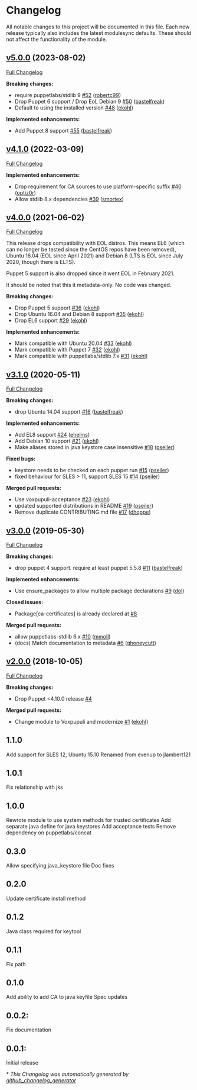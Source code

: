 # Changelog

All notable changes to this project will be documented in this file.
Each new release typically also includes the latest modulesync defaults.
These should not affect the functionality of the module.

## [v5.0.0](https://github.com/voxpupuli/puppet-trusted_ca/tree/v5.0.0) (2023-08-02)

[Full Changelog](https://github.com/voxpupuli/puppet-trusted_ca/compare/v4.1.0...v5.0.0)

**Breaking changes:**

- require puppetlabs/stdlib 9 [\#52](https://github.com/voxpupuli/puppet-trusted_ca/pull/52) ([robertc99](https://github.com/robertc99))
- Drop Puppet 6 support / Drop EoL Debian 9 [\#50](https://github.com/voxpupuli/puppet-trusted_ca/pull/50) ([bastelfreak](https://github.com/bastelfreak))
- Default to using the installed version [\#48](https://github.com/voxpupuli/puppet-trusted_ca/pull/48) ([ekohl](https://github.com/ekohl))

**Implemented enhancements:**

- Add Puppet 8 support [\#55](https://github.com/voxpupuli/puppet-trusted_ca/pull/55) ([bastelfreak](https://github.com/bastelfreak))

## [v4.1.0](https://github.com/voxpupuli/puppet-trusted_ca/tree/v4.1.0) (2022-03-09)

[Full Changelog](https://github.com/voxpupuli/puppet-trusted_ca/compare/v4.0.0...v4.1.0)

**Implemented enhancements:**

- Drop requirement for CA sources to use platform-specific suffix [\#40](https://github.com/voxpupuli/puppet-trusted_ca/pull/40) ([optiz0r](https://github.com/optiz0r))
- Allow stdlib 8.x dependencies [\#39](https://github.com/voxpupuli/puppet-trusted_ca/pull/39) ([smortex](https://github.com/smortex))

## [v4.0.0](https://github.com/voxpupuli/puppet-trusted_ca/tree/v4.0.0) (2021-06-02)

[Full Changelog](https://github.com/voxpupuli/puppet-trusted_ca/compare/v3.1.0...v4.0.0)

This release drops compatibility with EOL distros. This means EL6 (which can no longer be tested since the CentOS repos have been removed), Ubuntu 16.04 (EOL since April 2021) and Debian 8 (LTS is EOL since July 2020, though there is ELTS).

Puppet 5 support is also dropped since it went EOL in February 2021.

It should be noted that this it metadata-only. No code was changed.

**Breaking changes:**

- Drop Puppet 5 support [\#36](https://github.com/voxpupuli/puppet-trusted_ca/pull/36) ([ekohl](https://github.com/ekohl))
- Drop Ubuntu 16.04 and Debian 8 support [\#35](https://github.com/voxpupuli/puppet-trusted_ca/pull/35) ([ekohl](https://github.com/ekohl))
- Drop EL6 support [\#29](https://github.com/voxpupuli/puppet-trusted_ca/pull/29) ([ekohl](https://github.com/ekohl))

**Implemented enhancements:**

- Mark compatible with Ubuntu 20.04 [\#33](https://github.com/voxpupuli/puppet-trusted_ca/pull/33) ([ekohl](https://github.com/ekohl))
- Mark compatible with Puppet 7 [\#32](https://github.com/voxpupuli/puppet-trusted_ca/pull/32) ([ekohl](https://github.com/ekohl))
- Mark compatible with puppetlabs/stdlib 7.x [\#31](https://github.com/voxpupuli/puppet-trusted_ca/pull/31) ([ekohl](https://github.com/ekohl))

## [v3.1.0](https://github.com/voxpupuli/puppet-trusted_ca/tree/v3.1.0) (2020-05-11)

[Full Changelog](https://github.com/voxpupuli/puppet-trusted_ca/compare/v3.0.0...v3.1.0)

**Breaking changes:**

- drop Ubuntu 14.04 support [\#16](https://github.com/voxpupuli/puppet-trusted_ca/pull/16) ([bastelfreak](https://github.com/bastelfreak))

**Implemented enhancements:**

- Add EL8 support [\#24](https://github.com/voxpupuli/puppet-trusted_ca/pull/24) ([ehelms](https://github.com/ehelms))
- Add Debian 10 support [\#21](https://github.com/voxpupuli/puppet-trusted_ca/pull/21) ([ekohl](https://github.com/ekohl))
- Make aliases stored in java keystore case insensitive [\#18](https://github.com/voxpupuli/puppet-trusted_ca/pull/18) ([pseiler](https://github.com/pseiler))

**Fixed bugs:**

- keystore needs to be checked on each puppet run [\#15](https://github.com/voxpupuli/puppet-trusted_ca/pull/15) ([pseiler](https://github.com/pseiler))
- fixed behaviour for SLES \> 11, support SLES 15 [\#14](https://github.com/voxpupuli/puppet-trusted_ca/pull/14) ([pseiler](https://github.com/pseiler))

**Merged pull requests:**

- Use voxpupuli-acceptance [\#23](https://github.com/voxpupuli/puppet-trusted_ca/pull/23) ([ekohl](https://github.com/ekohl))
- updated supported distributions in README [\#19](https://github.com/voxpupuli/puppet-trusted_ca/pull/19) ([pseiler](https://github.com/pseiler))
- Remove duplicate CONTRIBUTING.md file [\#17](https://github.com/voxpupuli/puppet-trusted_ca/pull/17) ([dhoppe](https://github.com/dhoppe))

## [v3.0.0](https://github.com/voxpupuli/puppet-trusted_ca/tree/v3.0.0) (2019-05-30)

[Full Changelog](https://github.com/voxpupuli/puppet-trusted_ca/compare/v2.0.0...v3.0.0)

**Breaking changes:**

- drop puppet 4 support. require at least puppet 5.5.8 [\#11](https://github.com/voxpupuli/puppet-trusted_ca/pull/11) ([bastelfreak](https://github.com/bastelfreak))

**Implemented enhancements:**

- Use ensure\_packages to allow multiple package declarations [\#9](https://github.com/voxpupuli/puppet-trusted_ca/pull/9) ([dol](https://github.com/dol))

**Closed issues:**

- Package\[ca-certificates\] is already declared at [\#8](https://github.com/voxpupuli/puppet-trusted_ca/issues/8)

**Merged pull requests:**

- allow puppetlabs-stdlib 6.x [\#10](https://github.com/voxpupuli/puppet-trusted_ca/pull/10) ([mmoll](https://github.com/mmoll))
- \(docs\) Match documentation to metadata [\#6](https://github.com/voxpupuli/puppet-trusted_ca/pull/6) ([ghoneycutt](https://github.com/ghoneycutt))

## [v2.0.0](https://github.com/voxpupuli/puppet-trusted_ca/tree/v2.0.0) (2018-10-05)

[Full Changelog](https://github.com/voxpupuli/puppet-trusted_ca/compare/1.1.0...v2.0.0)

**Breaking changes:**

- Drop Puppet \<4.10.0 release [\#4](https://github.com/voxpupuli/puppet-trusted_ca/issues/4)

**Merged pull requests:**

- Change module to Voxpupuli and modernize [\#1](https://github.com/voxpupuli/puppet-trusted_ca/pull/1) ([ekohl](https://github.com/ekohl))

## 1.1.0
  Add support for SLES 12, Ubuntu 15.10 <Sebastian Reitenbach>
  Renamed from evenup to jlambert121
## 1.0.1
  Fix relationship with jks <adamwenner>
## 1.0.0
  Rewrote module to use system methods for trusted certificates
  Add separate java define for java keystores
  Add acceptance tests
  Remove dependency on puppetlabs/concat
## 0.3.0
  Allow specifying java_keystore file
  Doc fixes
## 0.2.0
  Update certificate install method
## 0.1.2
  Java class required for keytool
## 0.1.1
  Fix path
## 0.1.0
  Add ability to add CA to java keyfile
  Spec updates
## 0.0.2:
  Fix documentation
## 0.0.1:
  Initial release


\* *This Changelog was automatically generated by [github_changelog_generator](https://github.com/github-changelog-generator/github-changelog-generator)*

